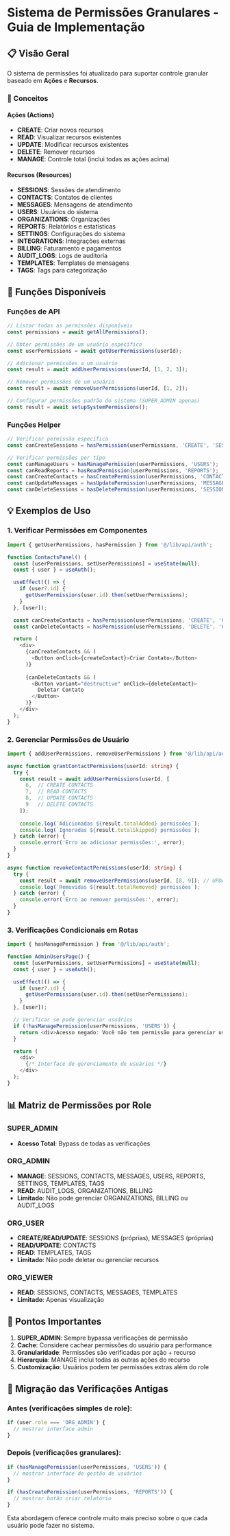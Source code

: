 # Sistema de Permissões Granulares - Guia de Implementação

## 📋 Visão Geral

O sistema de permissões foi atualizado para suportar controle granular baseado em **Ações** e **Recursos**.

### 🎯 Conceitos

#### Ações (Actions)
- **CREATE**: Criar novos recursos
- **READ**: Visualizar recursos existentes  
- **UPDATE**: Modificar recursos existentes
- **DELETE**: Remover recursos
- **MANAGE**: Controle total (inclui todas as ações acima)

#### Recursos (Resources)
- **SESSIONS**: Sessões de atendimento
- **CONTACTS**: Contatos de clientes
- **MESSAGES**: Mensagens de atendimento
- **USERS**: Usuários do sistema
- **ORGANIZATIONS**: Organizações
- **REPORTS**: Relatórios e estatísticas
- **SETTINGS**: Configurações do sistema
- **INTEGRATIONS**: Integrações externas
- **BILLING**: Faturamento e pagamentos
- **AUDIT_LOGS**: Logs de auditoria
- **TEMPLATES**: Templates de mensagens
- **TAGS**: Tags para categorização

## 🔧 Funções Disponíveis

### Funções de API

```typescript
// Listar todas as permissões disponíveis
const permissions = await getAllPermissions();

// Obter permissões de um usuário específico
const userPermissions = await getUserPermissions(userId);

// Adicionar permissões a um usuário
const result = await addUserPermissions(userId, [1, 2, 3]);

// Remover permissões de um usuário
const result = await removeUserPermissions(userId, [1, 2]);

// Configurar permissões padrão do sistema (SUPER_ADMIN apenas)
const result = await setupSystemPermissions();
```

### Funções Helper

```typescript
// Verificar permissão específica
const canCreateSessions = hasPermission(userPermissions, 'CREATE', 'SESSIONS');

// Verificar permissões por tipo
const canManageUsers = hasManagePermission(userPermissions, 'USERS');
const canReadReports = hasReadPermission(userPermissions, 'REPORTS');
const canCreateContacts = hasCreatePermission(userPermissions, 'CONTACTS');
const canUpdateMessages = hasUpdatePermission(userPermissions, 'MESSAGES');
const canDeleteSessions = hasDeletePermission(userPermissions, 'SESSIONS');
```

## 💡 Exemplos de Uso

### 1. Verificar Permissões em Componentes

```typescript
import { getUserPermissions, hasPermission } from '@/lib/api/auth';

function ContactsPanel() {
  const [userPermissions, setUserPermissions] = useState(null);
  const { user } = useAuth();

  useEffect(() => {
    if (user?.id) {
      getUserPermissions(user.id).then(setUserPermissions);
    }
  }, [user]);

  const canCreateContacts = hasPermission(userPermissions, 'CREATE', 'CONTACTS');
  const canDeleteContacts = hasPermission(userPermissions, 'DELETE', 'CONTACTS');

  return (
    <div>
      {canCreateContacts && (
        <Button onClick={createContact}>Criar Contato</Button>
      )}
      
      {canDeleteContacts && (
        <Button variant="destructive" onClick={deleteContact}>
          Deletar Contato
        </Button>
      )}
    </div>
  );
}
```

### 2. Gerenciar Permissões de Usuário

```typescript
import { addUserPermissions, removeUserPermissions } from '@/lib/api/auth';

async function grantContactPermissions(userId: string) {
  try {
    const result = await addUserPermissions(userId, [
      6,  // CREATE CONTACTS
      7,  // READ CONTACTS
      8,  // UPDATE CONTACTS
      9   // DELETE CONTACTS
    ]);
    
    console.log(`Adicionadas ${result.totalAdded} permissões`);
    console.log(`Ignoradas ${result.totalSkipped} permissões`);
  } catch (error) {
    console.error('Erro ao adicionar permissões:', error);
  }
}

async function revokeContactPermissions(userId: string) {
  try {
    const result = await removeUserPermissions(userId, [8, 9]); // UPDATE e DELETE
    console.log(`Removidas ${result.totalRemoved} permissões`);
  } catch (error) {
    console.error('Erro ao remover permissões:', error);
  }
}
```

### 3. Verificações Condicionais em Rotas

```typescript
import { hasManagePermission } from '@/lib/api/auth';

function AdminUsersPage() {
  const [userPermissions, setUserPermissions] = useState(null);
  const { user } = useAuth();

  useEffect(() => {
    if (user?.id) {
      getUserPermissions(user.id).then(setUserPermissions);
    }
  }, [user]);

  // Verificar se pode gerenciar usuários
  if (!hasManagePermission(userPermissions, 'USERS')) {
    return <div>Acesso negado: Você não tem permissão para gerenciar usuários.</div>;
  }

  return (
    <div>
      {/* Interface de gerenciamento de usuários */}
    </div>
  );
}
```

## 📊 Matriz de Permissões por Role

### SUPER_ADMIN
- **Acesso Total**: Bypass de todas as verificações

### ORG_ADMIN  
- **MANAGE**: SESSIONS, CONTACTS, MESSAGES, USERS, REPORTS, SETTINGS, TEMPLATES, TAGS
- **READ**: AUDIT_LOGS, ORGANIZATIONS, BILLING
- **Limitado**: Não pode gerenciar ORGANIZATIONS, BILLING ou AUDIT_LOGS

### ORG_USER
- **CREATE/READ/UPDATE**: SESSIONS (próprias), MESSAGES (próprias)
- **READ/UPDATE**: CONTACTS
- **READ**: TEMPLATES, TAGS
- **Limitado**: Não pode deletar ou gerenciar recursos

### ORG_VIEWER
- **READ**: SESSIONS, CONTACTS, MESSAGES, TEMPLATES
- **Limitado**: Apenas visualização

## 🚨 Pontos Importantes

1. **SUPER_ADMIN**: Sempre bypassa verificações de permissão
2. **Cache**: Considere cachear permissões do usuário para performance
3. **Granularidade**: Permissões são verificadas por ação + recurso
4. **Hierarquia**: MANAGE inclui todas as outras ações do recurso
5. **Customização**: Usuários podem ter permissões extras além do role

## 🔄 Migração das Verificações Antigas

### Antes (verificações simples de role):
```typescript
if (user.role === 'ORG_ADMIN') {
  // mostrar interface admin
}
```

### Depois (verificações granulares):
```typescript
if (hasManagePermission(userPermissions, 'USERS')) {
  // mostrar interface de gestão de usuários
}

if (hasCreatePermission(userPermissions, 'REPORTS')) {
  // mostrar botão criar relatório
}
```

Esta abordagem oferece controle muito mais preciso sobre o que cada usuário pode fazer no sistema.
